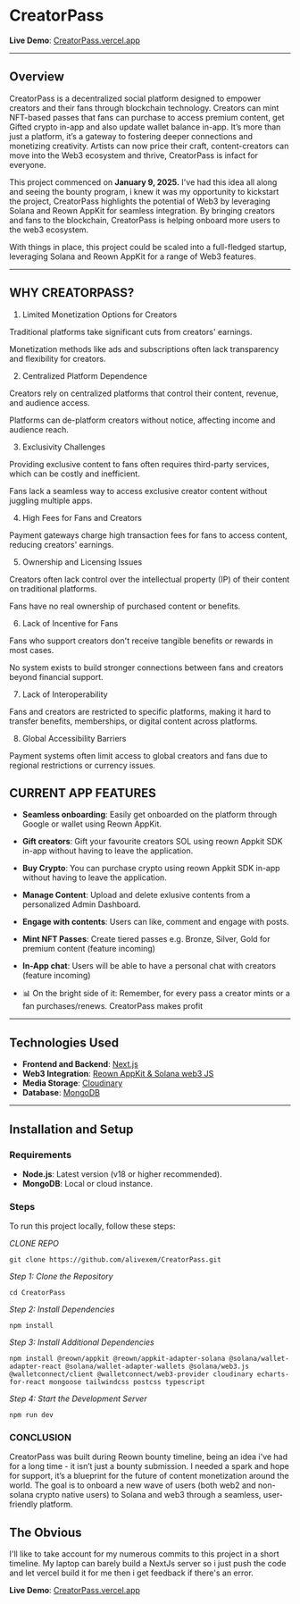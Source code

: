 # CreatorPass

**Live Demo**: [CreatorPass.vercel.app](https://CreatorPass.vercel.app/)

---


## Overview

CreatorPass is a decentralized social platform designed to empower creators and their fans through blockchain technology. Creators can mint NFT-based passes that fans can purchase to access premium content, get Gifted crypto in-app and also update wallet balance in-app. It’s more than just a platform, it’s a gateway to fostering deeper connections and monetizing creativity. Artists can now price their craft, content-creators can move into the Web3 ecosystem and thrive, CreatorPass is infact for everyone.

This project commenced on **January 9, 2025.** I've had this idea all along and seeing the bounty program, i knew it was my opportunity to kickstart the project, CreatorPass highlights the potential of Web3 by leveraging Solana and Reown AppKit for seamless integration. By bringing creators and fans to the blockchain, CreatorPass is helping onboard more users to the web3 ecosystem.

With things in place, this project could be scaled into a full-fledged startup, leveraging Solana and Reown AppKit for a range of Web3 features.

---

## WHY CREATORPASS?

1. Limited Monetization Options for Creators

Traditional platforms take significant cuts from creators' earnings.

Monetization methods like ads and subscriptions often lack transparency and flexibility for creators.



2. Centralized Platform Dependence

Creators rely on centralized platforms that control their content, revenue, and audience access.

Platforms can de-platform creators without notice, affecting income and audience reach.



3. Exclusivity Challenges

Providing exclusive content to fans often requires third-party services, which can be costly and inefficient.

Fans lack a seamless way to access exclusive creator content without juggling multiple apps.



4. High Fees for Fans and Creators

Payment gateways charge high transaction fees for fans to access content, reducing creators' earnings.



5. Ownership and Licensing Issues

Creators often lack control over the intellectual property (IP) of their content on traditional platforms.

Fans have no real ownership of purchased content or benefits.



6. Lack of Incentive for Fans

Fans who support creators don't receive tangible benefits or rewards in most cases.

No system exists to build stronger connections between fans and creators beyond financial support.



7. Lack of Interoperability

Fans and creators are restricted to specific platforms, making it hard to transfer benefits, memberships, or digital content across platforms.



8. Global Accessibility Barriers

Payment systems often limit access to global creators and fans due to regional restrictions or currency issues.




## CURRENT APP FEATURES


- **Seamless onboarding**: Easily get onboarded on the platform through Google or wallet using Reown AppKit.
- **Gift creators**: Gift your favourite creators SOL using reown Appkit SDK in-app without having to leave the application.
- **Buy Crypto**: You can purchase crypto using reown Appkit SDK in-app without having to leave the application.
- **Manage Content**: Upload and delete exlusive contents from a personalized Admin Dashboard.  
- **Engage with contents**: Users can like, comment and engage with posts.
-  **Mint NFT Passes**: Create tiered passes e.g. Bronze, Silver, Gold for premium content (feature incoming)
-  **In-App chat**: Users will be able to have a personal chat with creators (feature incoming)

- 📊 On the bright side of it: Remember, for every pass a creator mints or a fan purchases/renews. CreatorPass makes profit

---

## Technologies Used

- **Frontend and Backend**: [Next.js](https://nextjs.org/)  
- **Web3 Integration**: [Reown AppKit & Solana web3 JS](https://reown.io/)  
- **Media Storage**: [Cloudinary](https://cloudinary.com/)  
- **Database**: [MongoDB](https://www.mongodb.com/)  

---

## Installation and Setup

### Requirements
- **Node.js**: Latest version (v18 or higher recommended).  
- **MongoDB**: Local or cloud instance.  

### Steps

To run this project locally, follow these steps:

*CLONE REPO*
```
git clone https://github.com/alivexem/CreatorPass.git
```

*Step 1: Clone the Repository*
```
cd CreatorPass
```

*Step 2: Install Dependencies*
```
npm install
```

*Step 3: Install Additional Dependencies*
```
npm install @reown/appkit @reown/appkit-adapter-solana @solana/wallet-adapter-react @solana/wallet-adapter-wallets @solana/web3.js @walletconnect/client @walletconnect/web3-provider cloudinary echarts-for-react mongoose tailwindcss postcss typescript
```

*Step 4: Start the Development Server*
```
npm run dev
```

### CONCLUSION

CreatorPass was built during Reown bounty timeline, being an idea i've had for a long time - it isn’t just a bounty submission. I needed a spark and hope for support, it’s a blueprint for the future of content monetization around the world. The goal is to onboard a new wave of users (both web2 and non-solana crypto native users) to Solana and web3 through a seamless, user-friendly platform.

## The Obvious

I'll like to take account for my numerous commits to this project in a short timeline. My laptop can barely build a NextJs server so i just push the code and let vercel build it for me then i get feedback if there's an error.


**Live Demo**: [CreatorPass.vercel.app](https://CreatorPass.vercel.app/)

